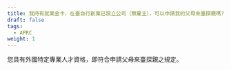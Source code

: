 ```yaml
---
title: 我持有就業金卡，在臺自行創業已設立公司（無雇主），可以申請我的父母來臺探親嗎?
draft: false
tags:
  - APRC
weight: 1
---
```

您具有外國特定專業人才資格，即符合申請父母來臺探親之規定。